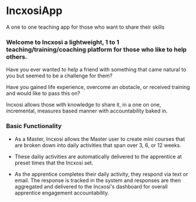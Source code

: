 # IncxosiApp
A one to one teaching app for those who want to share their skills

### Welcome to Incxosi a lightweight, 1 to 1 teaching/training/coaching platform for those who like to help others.
Have you ever wanted to help a friend with something that came natural to you but seemed to be a challenge for them?

Have you gained life experience, overcome an obstacle, or received training and would like to pass this on?

Incxosi allows those with knowledge to share it, in a one on one, incremental, measures based manner with accountability baked in.

### Basic Functionality

- As a Master, Incxosi allows the Master user to create mini courses that are broken down into daily activities that span over 3, 6, or 12 weeks.

- These dailiy activities are automatically delivered to the apprentice at preset times that the Incxosi set.

- As the apprentice completes their daily activity, they respond via text or email. The response is tracked in the system and responses are then aggregated and delivered to the Incxosi's dashboard for overall apprentice engagement accountability.
